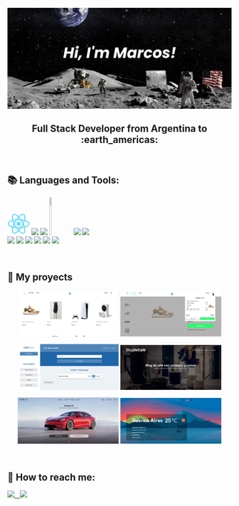 ![Hi, I'm Marcos](https://github.com/MarcosDavila1/MarcosDavila1/blob/main/assets/background.png)

<h2 align="center">
Full Stack Developer from Argentina to :earth_americas:
</h2>

&nbsp;&nbsp;

## 📚 Languages and Tools:

<p>
  <code><img width="10%" src="https://raw.githubusercontent.com/devicons/devicon/master/icons/react/react-original.svg"></code>
  <code><img width="10%" src="https://cdn.jsdelivr.net/gh/devicons/devicon/icons/redux/redux-original.svg"></code>
  <code><img width="10%" src="https://cdn.jsdelivr.net/gh/devicons/devicon/icons/nodejs/nodejs-original-wordmark.svg"></code>
  <code><img width="10%" height="85px" src="https://github.com/WanCirone/wancirone/blob/main/logos/expressjs.svg"></code>
  <code><img width="10%" src="https://cdn.jsdelivr.net/gh/devicons/devicon/icons/jest/jest-plain.svg"></code>
  <code><img width="10%" src="https://cdn.jsdelivr.net/gh/devicons/devicon/icons/javascript/javascript-plain.svg"></code>  
  <br />
  <code><img width="10%" src="https://cdn.jsdelivr.net/gh/devicons/devicon/icons/postgresql/postgresql-plain-wordmark.svg"></code>
  <code><img width="10%" src="https://cdn.jsdelivr.net/gh/devicons/devicon/icons/mysql/mysql-plain-wordmark.svg"></code>
  <code><img width="10%" src="https://cdn.jsdelivr.net/gh/devicons/devicon/icons/mongodb/mongodb-plain-wordmark.svg"></code>
  <code><img width="10%" src="https://cdn.jsdelivr.net/gh/devicons/devicon/icons/sequelize/sequelize-original-wordmark.svg"></code>
  <code><img width="10%" src="https://cdn.jsdelivr.net/gh/devicons/devicon/icons/css3/css3-plain-wordmark.svg"></code>
  <code><img width="10%" src="https://cdn.jsdelivr.net/gh/devicons/devicon/icons/sass/sass-original.svg"></code>  
  
  <br />
</p>

&nbsp;

## :pushpin: My proyects

<p align="center">
  <a><img width="45%" src="https://github.com/MarcosDavila1/MarcosDavila1/blob/main/assets/thumbnail.ecommerce.png"></a>
  <a><img width="45%" src="https://github.com/MarcosDavila1/MarcosDavila1/blob/main/assets/ecommerce.minicart.png"></a>
</p>
<p align="center">
  <a><img width="45%" src="https://github.com/MarcosDavila1/MarcosDavila1/blob/main/assets/taskapp.png"></a>
  <a><img width="45%" src="https://github.com/MarcosDavila1/MarcosDavila1/blob/main/assets/blogcafe.png"></a>  
</p>
<p align="center">
  <a><img width="45%" src="https://github.com/MarcosDavila1/MarcosDavila1/blob/main/assets/tesla.png"></a>
  <a><img width="45%" src="https://github.com/MarcosDavila1/MarcosDavila1/blob/main/assets/appclima.png"></a>
</p>

&nbsp;

## :paperclip: How to reach me:
<span >
<a href="https://www.linkedin.com/in/marcosdavila2/" ><img width="5%" src="https://cdn.jsdelivr.net/gh/devicons/devicon/icons/linkedin/linkedin-original.svg"> &nbsp;
<a href="mailto:marcos.duarte242@gmail.com" ><img width="5%" src="https://cdn-icons.flaticon.com/png/512/3686/premium/3686989.png?token=exp=1645208533~hmac=67619973dbd367743191a3df9f8df4c3">
</span>
